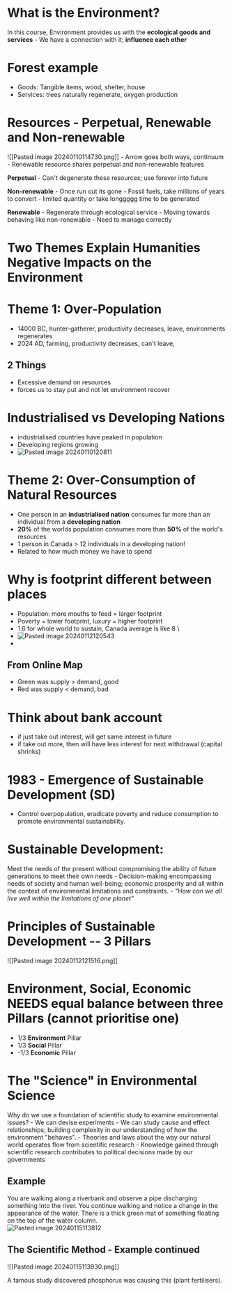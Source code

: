 # What is the Environment?

In this course, Environment provides us with the **ecological goods and
services** - We have a connection with it; **influence each other**

# Forest example

-   Goods: Tangible items, wood, shelter, house
-   Services: trees naturally regenerate, oxygen production

# Resources - Perpetual, Renewable and Non-renewable

![[Pasted image 20240110114730.png\]] - Arrow goes both ways,
continuum - Renewable resource shares perpetual and non-renewable
features

**Perpetual** - Can't degenerate these resources; use forever into
future

**Non-renewable** - Once run out its gone - Fossil fuels, take millions
of years to convert - limited quantity or take longgggg time to be
generated

**Renewable** - Regenerate through ecological service - Moving towards
behaving like non-renewable - Need to manage correctly

# Two Themes Explain Humanities Negative Impacts on the Environment

# Theme 1: Over-Population

-   14000 BC, hunter-gatherer, productivity decreases, leave,
    environments regenerates
-   2024 AD, farming, productivity decreases, can't leave, 
## 2 Things
-   Excessive demand on resources
-   forces us to stay put and not let environment recover

# Industrialised vs Developing Nations

-   industrialised countries have peaked in population
-   Developing regions growing 
- ![Pasted image 20240110120811](../Images/Pasted%20image%2020240110120811.png)

# Theme 2: Over-Consumption of Natural Resources

-   One person in an **industrialised nation** consumes far more than an
    individual from a **developing nation**
-   **20%** of the worlds population consumes more than **50%** of the
    world's resources
-   1 person in Canada \> 12 individuals in a developing nation!
-   Related to how much money we have to spend

# Why is footprint different between places
-   Population: more mouths to feed = larger footprint
-   Poverty = lower footprint, luxury = higher footprint
-   1.6 for whole world to sustain, Canada average is like 8 \
- ![Pasted image 20240112120543](../Images/Pasted%20image%2020240112120543.png)
- 
## From Online Map
-   Green was supply \> demand, good
-   Red was supply \< demand, bad

# Think about bank account
-   if just take out interest, will get same interest in future
-   if take out more, then will have less interest for next withdrawal
    (capital shrinks)

# 1983 - Emergence of Sustainable Development (SD)
-   Control overpopulation, eradicate poverty and reduce consumption to
    promote environmental sustainability.

# Sustainable Development:
Meet the needs of the present without compromising the ability of future
generations to meet their own needs - Decision-making encompassing needs
of society and human well-being; economic prosperity and all within the
context of environmental limitations and constraints. - *"How can we all
live well within the limitations of one planet"*

# Principles of Sustainable Development -- 3 Pillars

![[Pasted image 20240112121516.png]]
# Environment, Social, Economic **NEEDS** **equal balance** between three Pillars (cannot prioritise one)
- 1/3 **Environment** Pillar
- 1/3 **Social** Pillar
- -1/3 **Economic** Pillar

# The "Science" in Environmental Science

Why do we use a foundation of scientific study to examine environmental
issues? - We can devise experiments - We can study cause and effect
relationships; building complexity in our understanding of how the
environment "behaves". - Theories and laws about the way our natural
world operates flow from scientific research - Knowledge gained through
scientific research contributes to political decisions made by our
governments

## Example

You are walking along a riverbank and observe a pipe discharging
something into the river. You continue walking and notice a change in
the appearance of the water. There is a thick green mat of something
floating on the top of the water column. \
![Pasted image 20240115113812](../Images/Pasted%20image%2020240115113812.png)

## The Scientific Method - Example continued

![[Pasted image 20240115113930.png]]

A famous study discovered phosphorus was causing this (plant
fertilisers).
